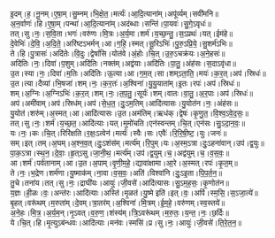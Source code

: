 

  
इ॒दम्।ह॒।नू॒नम्।ए॒षा॒म्।सु॒म्नम्।भि॒क्षे॒त॒।मर्त्यः॑।आ॒दि॒त्याना॑म्।अपू॑र्व्यम्।सवी॑मनि॥  
अ॒न॒र्वाणः॑।हि।ए॒षा॒म्।पन्था॑।आ॒दि॒त्याना॑म्।अद॑ब्धाः।सन्ति॑।पा॒यवः॑।सु॒गे॒ऽवृधः॑॥  
तत्।सु।नः॒।स॒वि॒ता।भगः॑।वरु॑णः।मि॒त्रः।अ॒र्य॒मा।शर्म॑।य॒च्छ॒न्तु॒।स॒ऽप्रथः॑।यत्।ईम॑हे॥  
दे॒वेभिः॑।दे॒वि॒।अ॒दि॒ते॒।अरि॑ष्टऽभर्मन्।आ।ग॒हि॒।स्मत्।सू॒रिऽभिः॑।पु॒रु॒ऽप्रि॒ये॒।सु॒शर्म॑ऽभिः॥  
ते।हि।पु॒त्रासः॑।अदि॑तेः।वि॒दुः।द्वेषां॑सि।योत॑वे।अं॒होः।चि॒त्।उ॒रु॒ऽचक्र॑यः।अ॒ने॒हसः॑॥  
अदि॑तिः।नः॒।दिवा॑।प॒शुम्।अदि॑तिः।नक्त॑म्।अद्व॑याः।अदि॑तिः।पा॒तु॒।अंह॑सः।स॒दाऽवृ॑धा॥  
उ॒त।स्या।नः॒।दिवा॑।म॒तिः।अदि॑तिः।ऊ॒त्या।आ।ग॒म॒त्।सा।शम्ऽता॒ति॒।मयः॑।क॒र॒त्।अप॑।स्रिधः॑॥  
उ॒त।त्या।दैव्या॑।भि॒षजा॑।शम्।नः॒।क॒र॒तः॑।अ॒श्विना॑।यु॒यु॒याता॑म्।इ॒तः।रपः॑।अप॑।स्रिधः॑॥  
शम्।अ॒ग्निः।अ॒ग्निऽभिः॑।क॒र॒त्।शम्।नः॒।त॒प॒तु॒।सूर्यः॑।शम्।वातः।वा॒तु॒।अ॒र॒पाः।अप॑।स्रिधः॑॥  
अप॑।अमी॑वाम्।अप॑।स्रिध॑म्।अप॑।से॒ध॒त॒।दुः॒ऽम॒तिम्।आदि॑त्यासः।यु॒योत॑न।नः॒।अंह॑सः॥  
यु॒योत॑।शरु॑म्।अ॒स्मत्।आ।आदि॑त्यासः।उ॒त।अम॑तिम्।ऋध॑क्।द्वेषः॑।कृ॒णु॒त॒।वि॒श्व॒ऽवे॒द॒सः॒॥  
तत्।सु।नः॒।शर्म॑।य॒च्छ॒त॒।आदि॑त्याः।यत्।मुमो॑चति।एन॑स्वन्तम्।चि॒त्।एन॑सः।सु॒ऽदा॒न॒वः॒॥  
यः।नः॒।कः।चि॒त्।रिरि॑क्षति।र॒क्षः॒ऽत्वेन॑।मर्त्यः॑।स्वैः।सः।एवैः॑।रि॒रि॒षी॒ष्ट॒।युः।जनः॑॥  
सम्।इत्।तम्।अ॒घम्।अ॒श्न॒व॒त्।दुः॒ऽशंस॑म्।मर्त्य॑म्।रि॒पुम्।यः।अ॒स्म॒ऽत्रा।दुः॒ऽहना॑वान्।उप॑।द्व॒युः॥  
पा॒क॒ऽत्रा।स्थ॒न॒।दे॒वाः॒।हृ॒त्ऽसु।जा॒नी॒थ॒।मर्त्य॑म्।उप॑।द्व॒युम्।च॒।अद्व॑युम्।च॒।व॒स॒वः॒॥  
आ।शर्म॑।पर्व॑तानाम्।आ।उ॒त।अ॒पाम्।वृ॒णी॒म॒हे॒।द्यावा॑क्षामा।आ॒रे।अ॒स्मत्।रपः॑।कृ॒त॒म्॥  
ते।नः॒।भ॒द्रेण।शर्म॑णा।यु॒ष्माक॑म्।ना॒वा।व॒स॒वः॒।अति॑।विश्वा॑नि।दुः॒ऽइ॒ता।पि॒प॒र्त॒न॒॥  
तु॒चे।तना॑य।तत्।सु।नः॒।द्राघी॑यः।आयुः॑।जी॒वसे॑।आदि॑त्यासः।सु॒ऽम॒ह॒सः॒।कृ॒णोत॑न॥  
य॒ज्ञः।ही॒ळः।वः॒।अन्त॑रः।आदि॑त्याः।अस्ति॑।मृ॒ळत॑।यु॒ष्मे इति॑।इत्।वः॒।अपि॑।स्म॒सि॒।स॒ऽजा॒त्ये॑॥  
बृ॒हत्।वरू॑थम्।म॒रुता॑म्।दे॒वम्।त्रा॒तर॑म्।अ॒श्विना॑।मि॒त्रम्।ई॒म॒हे॒।वरु॑णम्।स्व॒स्तये॑॥  
अ॒ने॒हः।मि॒त्र॒।अ॒र्य॒म॒न्।नृ॒ऽवत्।व॒रु॒ण॒।शंस्य॑म्।त्रि॒ऽवरू॑थम्।म॒रु॒तः॒।य॒न्त॒।नः॒।छ॒र्दिः॥  
ये।चि॒त्।हि।मृ॒त्युऽब॑न्धवः।आदि॑त्याः।मन॑वः।स्मसि॑।प्र।सु।नः॒।आयुः॑।जी॒वसे॑।ति॒रे॒त॒न॒॥  
